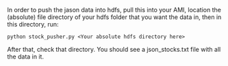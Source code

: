 In order to push the jason data into hdfs, pull this into your AMI, location the (absolute) file directory of your hdfs folder that you want the data in, then in this directory, run:

```
python stock_pusher.py <Your absolute hdfs directory here>
```

After that, check that directory. You should see a json_stocks.txt file with all the data in it.